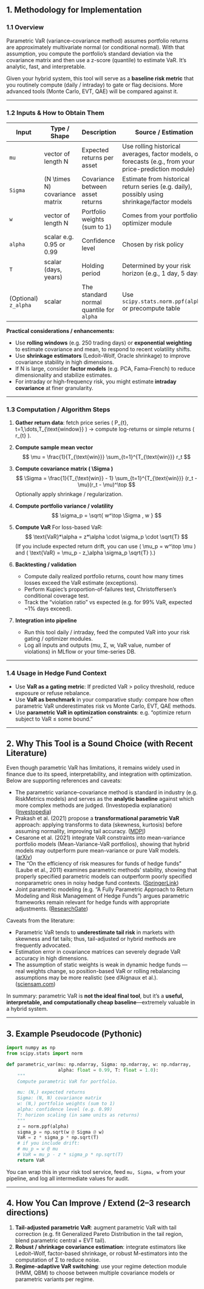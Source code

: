 ## 1. Methodology for Implementation

### 1.1 Overview

Parametric VaR (variance–covariance method) assumes portfolio returns are approximately multivariate normal (or conditional normal). With that assumption, you compute the portfolio’s standard deviation via the covariance matrix and then use a z-score (quantile) to estimate VaR. It’s analytic, fast, and interpretable.

Given your hybrid system, this tool will serve as a **baseline risk metric** that you routinely compute (daily / intraday) to gate or flag decisions. More advanced tools (Monte Carlo, EVT, QAE) will be compared against it.

---

### 1.2 Inputs & How to Obtain Them

| Input                | Type / Shape                   | Description                              | Source / Estimation                                                                                    |
| -------------------- | ------------------------------ | ---------------------------------------- | ------------------------------------------------------------------------------------------------------ |
| `mu`                 | vector of length N             | Expected returns per asset               | Use rolling historical averages, factor models, or forecasts (e.g., from your price-prediction module) |
| `Sigma`              | (N \times N) covariance matrix | Covariance between asset returns         | Estimate from historical return series (e.g. daily), possibly using shrinkage/factor models            |
| `w`                  | vector of length N             | Portfolio weights (sum to 1)             | Comes from your portfolio / optimizer module                                                           |
| `alpha`              | scalar e.g. 0.95 or 0.99       | Confidence level                         | Chosen by risk policy                                                                                  |
| `T`                  | scalar (days, years)           | Holding period                           | Determined by your risk horizon (e.g., 1 day, 5 days)                                                  |
| (Optional) `z_alpha` | scalar                         | The standard normal quantile for `alpha` | Use `scipy.stats.norm.ppf(alpha)` or precompute table                                                  |

**Practical considerations / enhancements:**

* Use **rolling windows** (e.g. 250 trading days) or **exponential weighting** to estimate covariance and mean, to respond to recent volatility shifts.
* Use **shrinkage estimators** (Ledoit–Wolf, Oracle shrinkage) to improve covariance stability in high dimensions.
* If N is large, consider **factor models** (e.g. PCA, Fama–French) to reduce dimensionality and stabilize estimates.
* For intraday or high-frequency risk, you might estimate **intraday covariance** at finer granularity.

---

### 1.3 Computation / Algorithm Steps

1. **Gather return data**: fetch price series ( P_{t}, t=1,\dots,T_{\text{window}} ) → compute log-returns or simple returns ( r_{t} ).

2. **Compute sample mean vector**
$$
   \mu = \frac{1}{T_{\text{win}}} \sum_{t=1}^{T_{\text{win}}} r_t
$$

3. **Compute covariance matrix ( \Sigma )**
    $$
   \Sigma = \frac{1}{T_{\text{win}} - 1} \sum_{t=1}^{T_{\text{win}}} (r_t - \mu)(r_t - \mu)^\top
   $$
   Optionally apply shrinkage / regularization.

4. **Compute portfolio variance / volatility**
   $$
   \sigma_p = \sqrt{ w^\top \Sigma , w }
   $$

5. **Compute VaR**
   For loss-based VaR:
   $$
   \text{VaR}*\alpha = z*\alpha \cdot \sigma_p \cdot \sqrt{T}
   $$
   (If you include expected return drift, you can use
   ( \mu_p = w^\top \mu ) and
   ( \text{VaR} = \mu_p - z_\alpha \sigma_p \sqrt{T} ).)

6. **Backtesting / validation**

   * Compute daily realized portfolio returns, count how many times losses exceed the VaR estimate (exceptions).
   * Perform Kupiec’s proportion-of-failures test, Christoffersen’s conditional coverage test.
   * Track the “violation ratio” vs expected (e.g. for 99% VaR, expected ~1% days exceed).

7. **Integration into pipeline**

   * Run this tool daily / intraday, feed the computed VaR into your risk gating / optimizer modules.
   * Log all inputs and outputs (mu, Σ, w, VaR value, number of violations) in MLflow or your time-series DB.

---

### 1.4 Usage in Hedge Fund Context

* Use **VaR as a gating metric**: If predicted VaR > policy threshold, reduce exposure or refuse rebalance.
* Use **VaR as benchmark** in your comparative study: compare how often parametric VaR underestimates risk vs Monte Carlo, EVT, QAE methods.
* Use **parametric VaR in optimization constraints**: e.g. “optimize return subject to VaR ≤ some bound.”

---

## 2. Why This Tool is a Sound Choice (with Recent Literature)

Even though parametric VaR has limitations, it remains widely used in finance due to its speed, interpretability, and integration with optimization. Below are supporting references and caveats:

* The parametric variance–covariance method is standard in industry (e.g. RiskMetrics models) and serves as the **analytic baseline** against which more complex methods are judged. (Investopedia explanation) ([Investopedia][1])
* Prakash et al. (2021) propose a **transformational parametric VaR** approach: applying transforms to data (skewness, kurtosis) before assuming normality, improving tail accuracy. ([MDPI][2])
* Cesarone et al. (2021) integrate VaR constraints into mean-variance portfolio models (Mean-Variance-VaR portfolios), showing that hybrid models may outperform pure mean-variance or pure VaR models. ([arXiv][3])
* The “On the efficiency of risk measures for funds of hedge funds” (Laube et al., 2011) examines parametric methods’ stability, showing that properly specified parametric models can outperform poorly specified nonparametric ones in noisy hedge fund contexts. ([SpringerLink][4])
* Joint parametric modeling (e.g. “A Fully Parametric Approach to Return Modeling and Risk Management of Hedge Funds”) argues parametric frameworks remain relevant for hedge funds with appropriate adjustments. ([ResearchGate][5])

Caveats from the literature:

* Parametric VaR tends to **underestimate tail risk** in markets with skewness and fat tails; thus, tail-adjusted or hybrid methods are frequently advocated.
* Estimation error in covariance matrices can severely degrade VaR accuracy in high dimensions.
* The assumption of static weights is weak in dynamic hedge funds — real weights change, so position-based VaR or rolling rebalancing assumptions may be more realistic (see d’Aignaux et al.). ([sciensam.com][6])

In summary: parametric VaR is **not the ideal final tool**, but it’s a **useful, interpretable, and computationally cheap baseline**—extremely valuable in a hybrid system.

---

## 3. Example Pseudocode (Pythonic)

```python
import numpy as np
from scipy.stats import norm

def parametric_var(mu: np.ndarray, Sigma: np.ndarray, w: np.ndarray,
                   alpha: float = 0.99, T: float = 1.0):
    """
    Compute parametric VaR for portfolio.

    mu: (N,) expected returns
    Sigma: (N, N) covariance matrix
    w: (N,) portfolio weights (sum to 1)
    alpha: confidence level (e.g. 0.99)
    T: horizon scaling (in same units as returns)
    """
    z = norm.ppf(alpha)
    sigma_p = np.sqrt(w @ Sigma @ w)
    VaR = z * sigma_p * np.sqrt(T)
    # if you include drift:
    # mu_p = w @ mu
    # VaR = mu_p - z * sigma_p * np.sqrt(T)
    return VaR
```

You can wrap this in your risk tool service, feed `mu, Sigma, w` from your pipeline, and log all intermediate values for audit.

---

## 4. How You Can Improve / Extend (2–3 research directions)

1. **Tail-adjusted parametric VaR**: augment parametric VaR with tail correction (e.g. fit Generalized Pareto Distribution in the tail region, blend parametric central + EVT tail).
2. **Robust / shrinkage covariance estimation**: integrate estimators like Ledoit–Wolf, factor-based shrinkage, or robust M-estimators into the computation of Σ to reduce noise.
3. **Regime-adaptive VaR switching**: use your regime detection module (HMM, QBM) to choose between multiple covariance models or parametric variants per regime.


[1]: https://www.investopedia.com/ask/answers/041715/what-variancecovariance-matrix-or-parametric-method-value-risk-var.asp?utm_source=chatgpt.com "Parametric Method in Value at Risk (VaR): Definition and Examples"
[2]: https://www.mdpi.com/1911-8074/14/2/51?utm_source=chatgpt.com "Transformational Approach to Analytical Value-at-Risk for ..."
[3]: https://arxiv.org/abs/2111.09773?utm_source=chatgpt.com "Mean-Variance-VaR portfolios: MIQP formulation and performance analysis"
[4]: https://link.springer.com/article/10.1057/jdhf.2011.3?utm_source=chatgpt.com "On the efficiency of risk measures for funds of hedge funds"
[5]: https://www.researchgate.net/publication/5147576_A_fully_parametric_approach_to_return_modelling_and_risk_management_of_hedge_funds?utm_source=chatgpt.com "A fully parametric approach to return modelling and risk ..."
[6]: https://www.sciensam.com/wp/wp-content/uploads/2012/03/Return%20or%20Position%20based%20Value%20at%20Risk.pdf?utm_source=chatgpt.com "Return or Position-based Value at Risk?"
